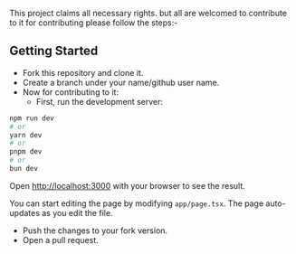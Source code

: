 This project claims all necessary rights. but all are welcomed to contribute to it for contributing please follow the steps:-
## Getting Started
 - Fork this repository and clone it.
 - Create a branch under your name/github user name.
 - Now for contributing to it:
    - First, run the development server:

```bash
npm run dev
# or
yarn dev
# or
pnpm dev
# or
bun dev
```

Open [http://localhost:3000](http://localhost:3000) with your browser to see the result.

You can start editing the page by modifying `app/page.tsx`. The page auto-updates as you edit the file.

- Push the changes to your fork version.
- Open a pull request.



